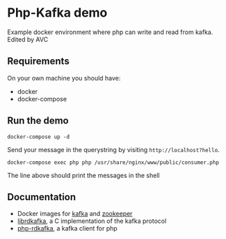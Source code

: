 # Php-Kafka demo

Example docker environment where php can write and read from kafka. Edited by AVC

## Requirements

On your own machine you should have:

- docker
- docker-compose

## Run the demo

```
docker-compose up -d
```

Send your message in the querystring by visiting `http://localhost?hello`.

```
docker-compose exec php php /usr/share/nginx/www/public/consumer.php
```

The line above should print the messages in the shell

## Documentation

- Docker images for [kafka](https://hub.docker.com/r/wurstmeister/kafka/) and [zookeeper](https://hub.docker.com/r/wurstmeister/zookeeper/)
- [librdkafka](https://github.com/edenhill/librdkafka), a C implementation of the kafka protocol
- [php-rdkafka](https://github.com/arnaud-lb/php-rdkafka), a kafka client for php
